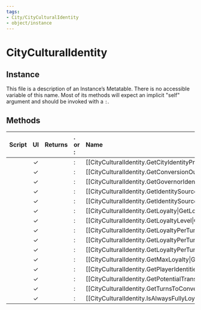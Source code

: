 ```yaml
---
tags:
- City/CityCulturalIdentity
- object/instance
---
```

# CityCulturalIdentity
## Instance
This file is a description of an Instance’s Metatable. There is no accessible variable of this name. Most of its methods will expect an implicit "self" argument and should be invoked with a `:`.

## Methods
| Script | UI  | Returns | . or : | Name | Arguments |
|:------:|:---:| -------:|:---- |:---- |:--------- |
| |✓||:|[[CityCulturalIdentity.GetCityIdentityPressures\|GetCityIdentityPressures]]||
| |✓||:|[[CityCulturalIdentity.GetConversionOutcome\|GetConversionOutcome]]||
| |✓||:|[[CityCulturalIdentity.GetGovernorIdentityPressures\|GetGovernorIdentityPressures]]||
| |✓||:|[[CityCulturalIdentity.GetIdentitySourcesBreakdown\|GetIdentitySourcesBreakdown]]||
| |✓||:|[[CityCulturalIdentity.GetIdentitySourcesDetailedBreakdown\|GetIdentitySourcesDetailedBreakdown]]||
| |✓||:|[[CityCulturalIdentity.GetLoyalty\|GetLoyalty]]||
| |✓||:|[[CityCulturalIdentity.GetLoyaltyLevel\|GetLoyaltyLevel]]||
| |✓||:|[[CityCulturalIdentity.GetLoyaltyPerTurn\|GetLoyaltyPerTurn]]||
| |✓||:|[[CityCulturalIdentity.GetLoyaltyPerTurnFromIdentityPressureRatio\|GetLoyaltyPerTurnFromIdentityPressureRatio]]||
| |✓||:|[[CityCulturalIdentity.GetLoyaltyPerTurnStatus\|GetLoyaltyPerTurnStatus]]||
| |✓||:|[[CityCulturalIdentity.GetMaxLoyalty\|GetMaxLoyalty]]||
| |✓||:|[[CityCulturalIdentity.GetPlayerIdentitiesInCity\|GetPlayerIdentitiesInCity]]||
| |✓||:|[[CityCulturalIdentity.GetPotentialTransferPlayer\|GetPotentialTransferPlayer]]||
| |✓||:|[[CityCulturalIdentity.GetTurnsToConversion\|GetTurnsToConversion]]||
| |✓||:|[[CityCulturalIdentity.IsAlwaysFullyLoyal\|IsAlwaysFullyLoyal]]||

